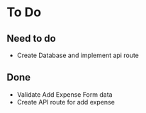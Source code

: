 # To Do

## Need to do

- Create Database and implement api route

## Done

- Validate Add Expense Form data
- Create API route for add expense
